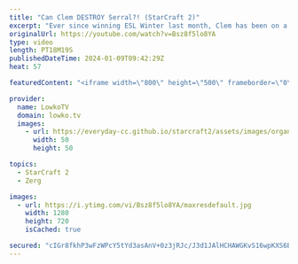 ```yaml
---
title: "Can Clem DESTROY Serral?! (StarCraft 2)"
excerpt: "Ever since winning ESL Winter last month, Clem has been on a new all-time high. He's destroying all competition left right and center and is looking better than ever before. In this best-of-2 series of top level StarCraft 2 Clem takes on Serral, the highest ranked player in the world. Support my work:"
originalUrl: https://youtube.com/watch?v=Bsz8f5lo8YA
type: video
length: PT18M19S
publishedDateTime: 2024-01-09T09:42:29Z
heat: 57

featuredContent: "<iframe width=\"800\" height=\"500\" frameborder=\"0\" src=\"https://www.youtube.com/embed/Bsz8f5lo8YA\" allow=\"accelerometer; autoplay; encrypted-media; gyroscope; picture-in-picture\" allowfullscreen></iframe>"

provider:
  name: LowkoTV
  domain: lowko.tv
  images:
    - url: https://everyday-cc.github.io/starcraft2/assets/images/organizations/lowko.tv-50x50.jpg
      width: 50
      height: 50

topics:
  - StarCraft 2
  - Zerg

images:
  - url: https://i.ytimg.com/vi/Bsz8f5lo8YA/maxresdefault.jpg
    width: 1280
    height: 720
    isCached: true

secured: "cIGr8fkhP3wFzWPcY5tYd3asAnV+0z3jRJc/J3d1JAlHCHAWGKvS16wpKXS6BMbkpEwYuuLxtwtLqY2/iGLHvHlxpRTvZY+R/iD8rt05S4Ap7/Xscjt717OUmEbEyvG9ZKbIfcDuT7EWEbqSGgEa7WaYssS7vUDSu4qzCNnFvC1mXdilTN5ApU/MjQCH7LCplGu7Erejf9U5qW6E+NVBXGZXFNPwMU22ou7VdNUtABq2Ep/ABbGUZfu0+biUsyU85r7NJ/A1Vp6AyQxza1CkWkfGMSTZwgQgrH1+zJoWdmqiPQ3MMzIpYeLTbZDHO+9+hbbSR2rB/NUXF5yBOwKfvcDsffM79S6lv2egFruY0PdM8MYo2gsCzpTnge29CyX4tWZU1sfohzucnQ6GGDoBMEd/VaKxzRqzgtEJs9YSKkE=;W6QZZ3LNXZnROoGdKnBguA=="
---
```


